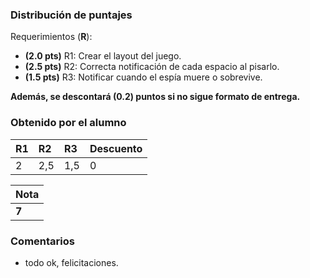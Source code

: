 ﻿### Distribución de puntajes

Requerimientos (**R**):

* **(2.0 pts)** R1: Crear el layout del juego.
* **(2.5 pts)** R2: Correcta notificación de cada espacio al pisarlo.
* **(1.5 pts)** R3: Notificar cuando el espía muere o sobrevive.

**Además, se descontará (0.2) puntos si no sigue formato de entrega.**

### Obtenido por el alumno
| R1 | R2 | R3 |  Descuento |
|:---|:---|:---|:----------|
| 2 | 2,5 | 1,5 | 0 |

| Nota |
|:-----|
| **7** |

### Comentarios

* todo ok, felicitaciones.
